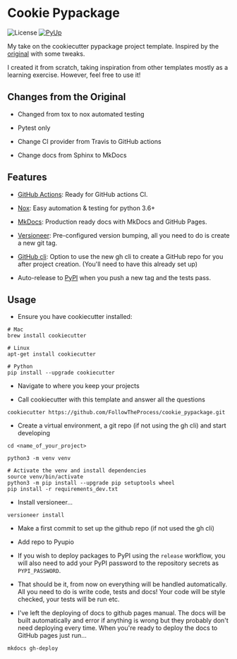 # Cookie Pypackage

![License](https://img.shields.io/github/license/FollowTheProcess/cookie_pypackage.svg)
[![PyUp](https://pyup.io/repos/github/FollowTheProcess/cookie_pypackage/shield.svg)](https://pyup.io/repos/github/FollowTheProcess/cookie_pypackage/)

My take on the cookiecutter pypackage project template. Inspired by the [original](https://github.com/audreyr/cookiecutter-pypackage/) with some tweaks.

I created it from scratch, taking inspiration from other templates mostly as a learning exercise. However, feel free to use it!

## Changes from the Original

* Changed from tox to nox automated testing

* Pytest only

* Change CI provider from Travis to GitHub actions

* Change docs from Sphinx to MkDocs

## Features

* [GitHub Actions](https://docs.github.com/en/free-pro-team@latest/actions): Ready for GitHub actions CI.

* [Nox](https://nox.thea.codes/en/stable/): Easy automation & testing for python 3.6+

* [MkDocs](https://www.mkdocs.org/#building-the-site): Production ready docs with MkDocs and GitHub Pages.

* [Versioneer](https://github.com/python-versioneer/python-versioneer): Pre-configured version bumping, all you need to do is create a new git tag.

* [GitHub cli](https://cli.github.com): Option to use the new gh cli to create a GitHub repo for you after project creation. (You'll need to have this already set up)

* Auto-release to [PyPI](https://pypi.org) when you push a new tag and the tests pass.

## Usage

* Ensure you have cookiecutter installed:

``` shell
# Mac
brew install cookiecutter

# Linux
apt-get install cookiecutter

# Python
pip install --upgrade cookiecutter
```

* Navigate to where you keep your projects

* Call cookiecutter with this template and answer all the questions

``` shell
cookiecutter https://github.com/FollowTheProcess/cookie_pypackage.git
```

* Create a virtual environment, a git repo (if not using the gh cli) and start developing

``` shell
cd <name_of_your_project>

python3 -m venv venv

# Activate the venv and install dependencies
source venv/bin/activate
python3 -m pip install --upgrade pip setuptools wheel
pip install -r requirements_dev.txt
```

* Install versioneer...

``` shell
versioneer install
```

* Make a first commit to set up the github repo (if not used the gh cli)

* Add repo to Pyupio

* If you wish to deploy packages to PyPI using the `release` workflow, you will also need to add your PyPI password to the repository secrets as `PYPI_PASSWORD`.

* That should be it, from now on everything will be handled automatically. All you need to do is write code, tests and docs! Your code will be style checked, your tests will be run etc.

* I've left the deploying of docs to github pages manual. The docs will be built automatically and error if anything is wrong but they probably don't need deploying every time. When you're ready to deploy the docs to GitHub pages just run...

``` shell
mkdocs gh-deploy
```
